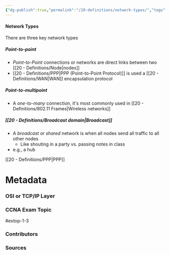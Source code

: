 ```yaml
---
{"dg-publish":true,"permalink":"/20-definitions/network-types/","tags":["defs_ccna"]}
---
```


#### Network Types
There are three key network types
##### Point-to-point
- *Point-to-Point* connections or networks are direct links between two [[20 - Definitions/Node\|nodes]]
- [[20 - Definitions/PPP\|PPP (Point-to-Point Protocol)]] is used a [[20 - Definitions/WAN\|WAN]] encapsulation protocol
##### Point-to-multipoint
- A *one-to-many* connection, it's most commonly used in [[20 - Definitions/802.11 Frames\|Wireless networks]]
##### [[20 - Definitions/Broadcast domain\|Broadcast]]
- A *broadcast* or *shared* network is when all nodes send all traffic to all other nodes
	- Like shouting in a party vs. passing notes in class
- e.g., a hub

[[20 - Definitions/PPP\|PPP]]


# Metadata
### OSI or TCP/IP Layer

### CCNA Exam Topic
#extop-1-3 
### Contributors

### Sources


